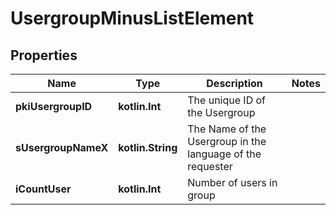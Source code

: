 
# UsergroupMinusListElement

## Properties
Name | Type | Description | Notes
------------ | ------------- | ------------- | -------------
**pkiUsergroupID** | **kotlin.Int** | The unique ID of the Usergroup | 
**sUsergroupNameX** | **kotlin.String** | The Name of the Usergroup in the language of the requester | 
**iCountUser** | **kotlin.Int** | Number of users in group | 



